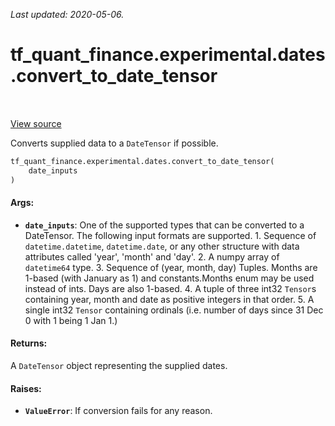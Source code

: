 <!--
This file is generated by a tool. Do not edit directly.
For open-source contributions the docs will be updated automatically.
-->

*Last updated: 2020-05-06.*

<div itemscope itemtype="http://developers.google.com/ReferenceObject">
<meta itemprop="name" content="tf_quant_finance.experimental.dates.convert_to_date_tensor" />
<meta itemprop="path" content="Stable" />
</div>

# tf_quant_finance.experimental.dates.convert_to_date_tensor

<!-- Insert buttons and diff -->

<table class="tfo-notebook-buttons tfo-api" align="left">
</table>

<a target="_blank" href="https://github.com/google/tf-quant-finance/blob/master/tf_quant_finance/experimental/dates/date_tensor.py">View source</a>



Converts supplied data to a `DateTensor` if possible.

```python
tf_quant_finance.experimental.dates.convert_to_date_tensor(
    date_inputs
)
```



<!-- Placeholder for "Used in" -->


#### Args:


* <b>`date_inputs`</b>: One of the supported types that can be converted to a
  DateTensor. The following input formats are supported. 1. Sequence of
  `datetime.datetime`, `datetime.date`, or any other structure with data
  attributes called 'year', 'month' and 'day'. 2. A numpy array of
  `datetime64` type. 3. Sequence of (year, month, day) Tuples. Months are
  1-based (with January as 1) and constants.Months enum may be used instead
  of ints. Days are also 1-based. 4. A tuple of three int32 `Tensor`s
  containing year, month and date as positive integers in that order. 5. A
  single int32 `Tensor` containing ordinals (i.e. number of days since 31
  Dec 0 with 1 being 1 Jan 1.)


#### Returns:

A `DateTensor` object representing the supplied dates.



#### Raises:


* <b>`ValueError`</b>: If conversion fails for any reason.